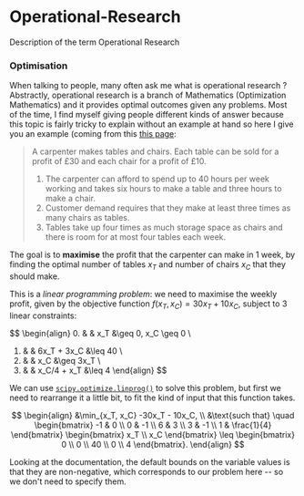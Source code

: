 # Operational-Research
Description of the term Operational Research

### Optimisation

When talking to people, many often ask me what is operational research ? Abstractly, operational research is a branch of Mathematics (Optimization Mathematics) and it provides optimal outcomes given any problems. Most of the time, I find myself giving people different kinds of answer because this topic is fairly tricky to explain without an example at hand so here I give you an example (coming from this [this page](http://people.brunel.ac.uk/~mastjjb/jeb/or/morelp.html):

> A carpenter makes tables and chairs. Each table can be sold for a profit of £30 and each chair for a profit of £10.
> 1. The carpenter can afford to spend up to 40 hours per week working and takes six hours to make a table and three hours to make a chair.
> 2. Customer demand requires that they make at least three times as many chairs as tables.
> 3. Tables take up four times as much storage space as chairs and there is room for at most four tables each week.

The goal is to **maximise** the profit that the carpenter can make in 1 week, by finding the optimal number of tables $x_T$ and number of chairs $x_C$ that they should make.

This is a *linear programming problem*: we need to maximise the weekly profit, given by the objective function $f(x_T, x_C) = 30x_T + 10x_C$, subject to 3 linear constraints:

$$
\begin{align}
0. & & x_T &\geq 0, x_C \geq 0 \\
1. & & 6x_T + 3x_C &\leq 40 \\
2. & & x_C &\geq 3x_T \\
3. & & x_C/4 + x_T &\leq 4
\end{align}
$$

We can use [`scipy.optimize.linprog()`](https://docs.scipy.org/doc/scipy/reference/tutorial/optimize.html#linear-programming-linprog) to solve this problem, but first we need to rearrange it a little bit, to fit the kind of input that this function takes.

$$
\begin{align}
&\min_{x_T, x_C} -30x_T - 10x_C, \\
&\text{such that} \quad
\begin{bmatrix}
-1 & 0 \\
0 & -1 \\
6 & 3 \\
3 & -1 \\
1 & \frac{1}{4}
\end{bmatrix}
\begin{bmatrix}
x_T \\ x_C
\end{bmatrix}
\leq
\begin{bmatrix}
0 \\ 0 \\ 40 \\ 0 \\ 4
\end{bmatrix}.
\end{align}
$$

Looking at the documentation, the default bounds on the variable values is that they are non-negative, which corresponds to our problem here -- so we don't need to specify them.
